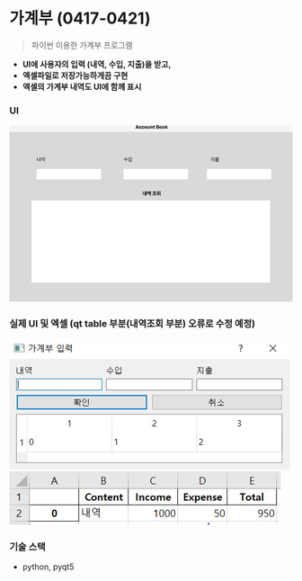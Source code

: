# 가계부 (0417-0421)
> 파이썬 이용한 가계부 프로그램
- <b> UI에 사용자의 입력 (내역, 수입, 지출)을 받고, 
- 엑셀파일로 저장가능하게끔 구현
- 엑셀의 가계부 내역도 UI에 함께 표시 </b>

### UI
![img](AccountBook.png)

### 실제 UI 및 엑셀 (qt table 부분(내역조회 부분) 오류로 수정 예정)
![img](temp.JPG)
![img](excel_temp.JPG)

### 기술 스택
- python, pyqt5
